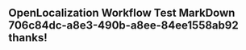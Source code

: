 <properties
ms.topic="hero-topic"
ms.test1="hero-topic"
ms.test2="test"/>

## OpenLocalization Workflow Test MarkDown 706c84dc-a8e3-490b-a8ee-84ee1558ab92 thanks!
